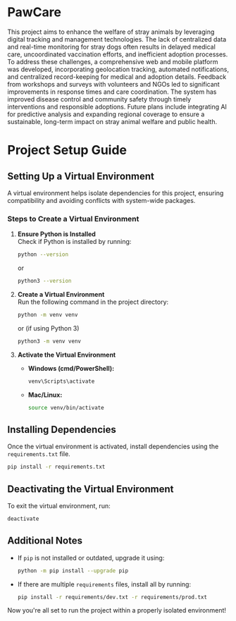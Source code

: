 # PawCare
This project aims to enhance the welfare of stray animals by leveraging digital tracking and management technologies. The lack of centralized data and real-time monitoring for stray dogs often results in delayed medical care, uncoordinated vaccination efforts, and inefficient adoption processes. To address these challenges, a comprehensive web and mobile platform was developed, incorporating geolocation tracking, automated notifications, and centralized record-keeping for medical and adoption details. Feedback from workshops and surveys with volunteers and NGOs led to significant improvements in response times and care coordination. The system has improved disease control and community safety through timely interventions and responsible adoptions. Future plans include integrating AI for predictive analysis and expanding regional coverage to ensure a sustainable, long-term impact on stray animal welfare and public health.



# Project Setup Guide

## Setting Up a Virtual Environment

A virtual environment helps isolate dependencies for this project, ensuring compatibility and avoiding conflicts with system-wide packages.

### Steps to Create a Virtual Environment

1. **Ensure Python is Installed**  
   Check if Python is installed by running:
   ```sh
   python --version
   ```
   or
   ```sh
   python3 --version
   ```

2. **Create a Virtual Environment**  
   Run the following command in the project directory:
   ```sh
   python -m venv venv
   ```
   or (if using Python 3)
   ```sh
   python3 -m venv venv
   ```

3. **Activate the Virtual Environment**  
   - **Windows (cmd/PowerShell):**
     ```sh
     venv\Scripts\activate
     ```
   - **Mac/Linux:**
     ```sh
     source venv/bin/activate
     ```

## Installing Dependencies

Once the virtual environment is activated, install dependencies using the `requirements.txt` file.

```sh
pip install -r requirements.txt
```

## Deactivating the Virtual Environment

To exit the virtual environment, run:
```sh
deactivate
```

## Additional Notes
- If `pip` is not installed or outdated, upgrade it using:
  ```sh
  python -m pip install --upgrade pip
  ```
- If there are multiple `requirements` files, install all by running:
  ```sh
  pip install -r requirements/dev.txt -r requirements/prod.txt
  ```

Now you're all set to run the project within a properly isolated environment!

